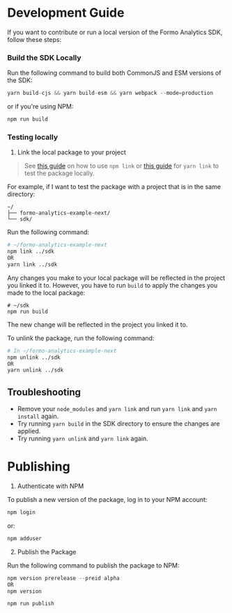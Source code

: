 # Development Guide

If you want to contribute or run a local version of the Formo Analytics SDK, follow these steps:

### Build the SDK Locally

Run the following command to build both CommonJS and ESM versions of the SDK:

```jsx
yarn build-cjs && yarn build-esm && yarn webpack --mode=production
```

or if you're using NPM:

```jsx
npm run build
```

### Testing locally

1. Link the local package to your project

> See [this guide](https://dev.to/one-beyond/different-approaches-to-testing-your-own-packages-locally-npm-link-4hoj) on how to use `npm link`  or [this guide](https://classic.yarnpkg.com/lang/en/docs/cli/link/) for `yarn link` to test the package locally.

For example, if I want to test the package with a project that is in the same directory: 

```
~/
├── formo-analytics-example-next/
└── sdk/
```

Run the following command:

```bash
# ~/formo-analytics-example-next
npm link ../sdk
OR
yarn link ../sdk
```

Any changes you make to your local package will be reflected in the project you linked it to. 
However, you have to run `build` to apply the changes you made to the local package:

```
# ~/sdk
npm run build
```

The new change will be reflected in the project you linked it to.

To unlink the package, run the following command:

```bash
# In ~/formo-analytics-example-next
npm unlink ../sdk
OR
yarn unlink ../sdk
```

## Troubleshooting

- Remove your `node_modules` and `yarn link` and run `yarn link` and `yarn install` again.
- Try running `yarn build` in the SDK directory to ensure the changes are applied.
- Try running `yarn unlink` and `yarn link` again.

# Publishing

1. Authenticate with NPM

To publish a new version of the package, log in to your NPM account:

```jsx
npm login
```

or:

```jsx
npm adduser
```

2. Publish the Package

Run the following command to publish the package to NPM:

```jsx
npm version prerelease --preid alpha 
OR
npm version

npm run publish
```